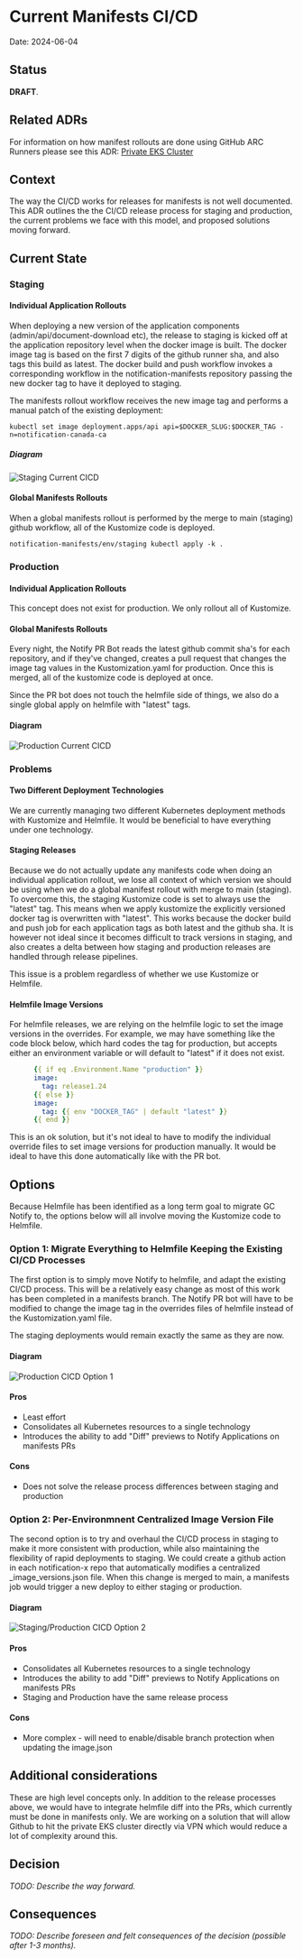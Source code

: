 # Current Manifests CI/CD

Date: 2024-06-04

## Status

**DRAFT**.

## Related ADRs

For information on how manifest rollouts are done using GitHub ARC Runners please see this ADR:
[Private EKS Cluster](2024-02-15.private-eks-cluster.md)

## Context

The way the CI/CD works for releases for manifests is not well documented. This ADR outlines the the CI/CD release process for staging and production, the current problems we face with this model, and proposed solutions moving forward.

## Current State

### Staging

#### Individual Application Rollouts

When deploying a new version of the application components (admin/api/document-download etc), the release to staging is kicked off at the application repository level when the docker image is built. The docker image tag is based on the first 7 digits of the github runner sha, and also tags this build as latest. The docker build and push workflow invokes a corresponding workflow in the notification-manifests repository passing the new docker tag to have it deployed to staging.

The manifests rollout workflow receives the new image tag and performs a manual patch of the existing deployment:

```shell
kubectl set image deployment.apps/api api=$DOCKER_SLUG:$DOCKER_TAG -n=notification-canada-ca
```

##### Diagram

![Staging Current CICD](./diagrams/2024-06-04.manifests-current-cicd/staging-cicd.png)

#### Global Manifests Rollouts

When a global manifests rollout is performed by the merge to main (staging) github workflow, all of the Kustomize code is deployed.

```shell
notification-manifests/env/staging kubectl apply -k .
```

### Production

#### Individual Application Rollouts

This concept does not exist for production. We only rollout all of Kustomize.

#### Global Manifests Rollouts

Every night, the Notify PR Bot reads the latest github commit sha's for each repository, and if they've changed, creates a pull request that changes the image tag values in the Kustomization.yaml for production. Once this is merged, all of the kustomize code is deployed at once.

Since the PR bot does not touch the helmfile side of things, we also do a single global apply on helmfile with "latest" tags.

#### Diagram

![Production Current CICD](./diagrams/2024-06-04.manifests-current-cicd/production-cicd.png)

### Problems

#### Two Different Deployment Technologies

We are currently managing two different Kubernetes deployment methods with Kustomize and Helmfile. It would be beneficial to have everything under one technology.

#### Staging Releases

Because we do not actually update any manifests code when doing an individual application rollout, we lose all context of which version we should be using when we do a global manifest rollout with merge to main (staging). To overcome this, the staging Kustomize code is set to always use the "latest" tag. This means when we apply kustomize the explicitly versioned docker tag is overwritten with "latest". This works because the docker build and push job for each application tags as both latest and the github sha. It is however not ideal since it becomes difficult to track versions in staging, and also creates a delta between how staging and production releases are handled through release pipelines.

This issue is a problem regardless of whether we use Kustomize or Helmfile.

#### Helmfile Image Versions

For helmfile releases, we are relying on the helmfile logic to set the image versions in the overrides. For example, we may have something like the code block below, which hard codes the tag for production, but accepts either an environment variable or will default to "latest" if it does not exist.

```yaml
      {{ if eq .Environment.Name "production" }}
      image:
        tag: release1.24
      {{ else }}
      image:
        tag: {{ env "DOCKER_TAG" | default "latest" }}
      {{ end }}
```

This is an ok solution, but it's not ideal to have to modify the individual override files to set image versions for production manually. It would be ideal to have this done automatically like with the PR bot.

## Options

Because Helmfile has been identified as a long term goal to migrate GC Notify to, the options below will all involve moving the Kustomize code to Helmfile.

### Option 1: Migrate Everything to Helmfile Keeping the Existing CI/CD Processes

The first option is to simply move Notify to helmfile, and adapt the existing CI/CD process. This will be a relatively easy change as most of this work has been completed in a manifests branch. The Notify PR bot will have to be modified to change the image tag in the overrides files of helmfile instead of the Kustomization.yaml file.

The staging deployments would remain exactly the same as they are now.

#### Diagram

![Production CICD Option 1](./diagrams/2024-06-04.manifests-current-cicd/cicd-option1.png)

#### Pros

- Least effort
- Consolidates all Kubernetes resources to a single technology
- Introduces the ability to add "Diff" previews to Notify Applications on manifests PRs

#### Cons

- Does not solve the release process differences between staging and production

### Option 2: Per-Environmnent Centralized Image Version File

The second option is to try and overhaul the CI/CD process in staging to make it more consistent with production, while also maintaining the flexibility of rapid deployments to staging. We could create a github action in each notification-x repo that automatically modifies a centralized <environment>_image_versions.json file. When this change is merged to main, a manifests job would trigger a new deploy to either staging or production.

#### Diagram

![Staging/Production CICD Option 2](./diagrams/2024-06-04.manifests-current-cicd/cicd-option2a.png)

#### Pros

- Consolidates all Kubernetes resources to a single technology
- Introduces the ability to add "Diff" previews to Notify Applications on manifests PRs
- Staging and Production have the same release process

#### Cons

- More complex - will need to enable/disable branch protection when updating the image.json

## Additional considerations

These are high level concepts only. In addition to the release processes above, we would have to integrate helmfile diff into the PRs, which currently must be done in manifests only. We are working on a solution that will allow Github to hit the private EKS cluster directly via VPN which would reduce a lot of complexity around this.

## Decision

_TODO: Describe the way forward._

## Consequences

_TODO: Describe foreseen and felt consequences of the decision (possible after 1-3 months)._
